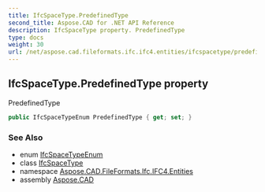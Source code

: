 ```yaml
---
title: IfcSpaceType.PredefinedType
second_title: Aspose.CAD for .NET API Reference
description: IfcSpaceType property. PredefinedType
type: docs
weight: 30
url: /net/aspose.cad.fileformats.ifc.ifc4.entities/ifcspacetype/predefinedtype/
---
```

## IfcSpaceType.PredefinedType property

PredefinedType

```csharp
public IfcSpaceTypeEnum PredefinedType { get; set; }
```

### See Also

* enum [IfcSpaceTypeEnum](../../../aspose.cad.fileformats.ifc.ifc4.types/ifcspacetypeenum/)
* class [IfcSpaceType](../)
* namespace [Aspose.CAD.FileFormats.Ifc.IFC4.Entities](../../ifcspacetype/)
* assembly [Aspose.CAD](../../../)


